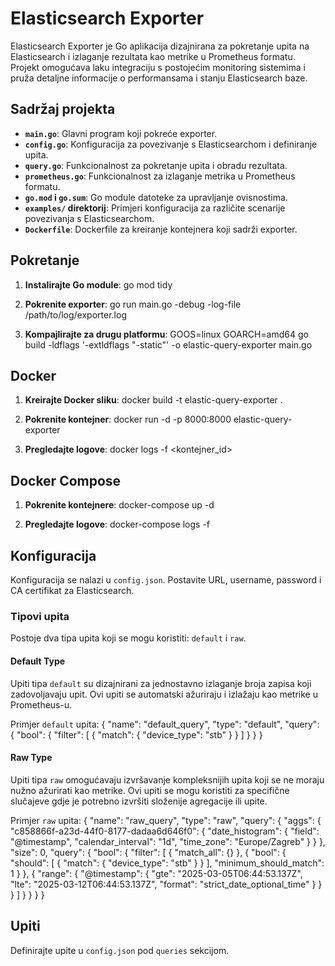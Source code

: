 # Elasticsearch Exporter

Elasticsearch Exporter je Go aplikacija dizajnirana za pokretanje upita na Elasticsearch i izlaganje rezultata kao metrike u Prometheus formatu. Projekt omogućava laku integraciju s postojećim monitoring sistemima i pruža detaljne informacije o performansama i stanju Elasticsearch baze.

## Sadržaj projekta

- **`main.go`**: Glavni program koji pokreće exporter.
- **`config.go`**: Konfiguracija za povezivanje s Elasticsearchom i definiranje upita.
- **`query.go`**: Funkcionalnost za pokretanje upita i obradu rezultata.
- **`prometheus.go`**: Funkcionalnost za izlaganje metrika u Prometheus formatu.
- **`go.mod` i `go.sum`**: Go module datoteke za upravljanje ovisnostima.
- **`examples/` direktorij**: Primjeri konfiguracija za različite scenarije povezivanja s Elasticsearchom.
- **`Dockerfile`**: Dockerfile za kreiranje kontejnera koji sadrži exporter.

## Pokretanje

1. **Instalirajte Go module**:
go mod tidy

2. **Pokrenite exporter**:
go run main.go -debug -log-file /path/to/log/exporter.log

3. **Kompajlirajte za drugu platformu**:
GOOS=linux GOARCH=amd64 go build -ldflags '-extldflags "-static"' -o elastic-query-exporter main.go

## Docker
1. **Kreirajte Docker sliku**:
docker build -t elastic-query-exporter .

2. **Pokrenite kontejner**:
docker run -d -p 8000:8000 elastic-query-exporter

3. **Pregledajte logove**:
docker logs -f <kontejner_id>

## Docker Compose
1. **Pokrenite kontejnere**:
docker-compose up -d

2. **Pregledajte logove**:
docker-compose logs -f


## Konfiguracija

Konfiguracija se nalazi u `config.json`. Postavite URL, username, password i CA certifikat za Elasticsearch.

### Tipovi upita

Postoje dva tipa upita koji se mogu koristiti: `default` i `raw`.

#### Default Type

Upiti tipa `default` su dizajnirani za jednostavno izlaganje broja zapisa koji zadovoljavaju upit. Ovi upiti se automatski ažuriraju i izlažaju kao metrike u Prometheus-u.

Primjer `default` upita:
{
    "name": "default_query",
    "type": "default",
    "query": {
        "bool": {
            "filter": [
                {
                    "match": {
                        "device_type": "stb"
                    }
                }
            ]
        }
    }
}

#### Raw Type

Upiti tipa `raw` omogućavaju izvršavanje kompleksnijih upita koji se ne moraju nužno ažurirati kao metrike. Ovi upiti se mogu koristiti za specifične slučajeve gdje je potrebno izvršiti složenije agregacije ili upite.

Primjer `raw` upita:
{
    "name": "raw_query",
    "type": "raw",
    "query": {
        "aggs": {
            "c858866f-a23d-44f0-8177-dadaa6d646f0": {
                "date_histogram": {
                    "field": "@timestamp",
                    "calendar_interval": "1d",
                    "time_zone": "Europe/Zagreb"
                }
            }
        },
        "size": 0,
        "query": {
            "bool": {
                "filter": [
                    {
                        "match_all": {}
                    },
                    {
                        "bool": {
                            "should": [
                                {
                                    "match": {
                                        "device_type": "stb"
                                    }
                                }
                            ],
                            "minimum_should_match": 1
                        }
                    },
                    {
                        "range": {
                            "@timestamp": {
                                "gte": "2025-03-05T06:44:53.137Z",
                                "lte": "2025-03-12T06:44:53.137Z",
                                "format": "strict_date_optional_time"
                            }
                        }
                    }
                ]
            }
        }
    }
}

## Upiti

Definirajte upite u `config.json` pod `queries` sekcijom.